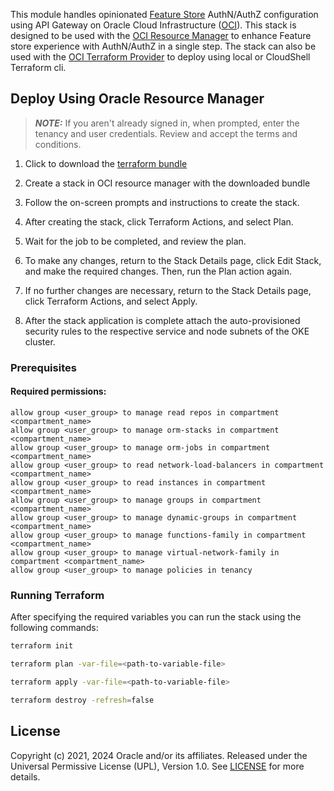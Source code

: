 This module handles opinionated [Feature Store][feature_store_docs] AuthN/AuthZ configuration using API Gateway on Oracle Cloud Infrastructure ([OCI][oci]). This stack is designed to be used with the [OCI Resource Manager][oci_rm] to enhance Feature store experience with AuthN/AuthZ in a single step. The stack can also be used with the [OCI Terraform Provider][oci_tf_provider] to deploy using local or CloudShell Terraform cli.

## Deploy Using Oracle Resource Manager

> ___NOTE:___ If you aren't already signed in, when prompted, enter the tenancy and user credentials. Review and accept the terms and conditions.

1. Click to download the [terraform bundle][stack]

1. Create a stack in OCI resource manager with the downloaded bundle

1. Follow the on-screen prompts and instructions to create the stack.

1. After creating the stack, click Terraform Actions, and select Plan.

1. Wait for the job to be completed, and review the plan.

1. To make any changes, return to the Stack Details page, click Edit Stack, and make the required changes. Then, run the Plan action again.

1. If no further changes are necessary, return to the Stack Details page, click Terraform Actions, and select Apply.

1. After the stack application is complete attach the auto-provisioned security rules to the respective service and node subnets of the OKE cluster. 


### Prerequisites
#### Required permissions:
```
allow group <user_group> to manage read repos in compartment <compartment_name>
allow group <user_group> to manage orm-stacks in compartment <compartment_name>
allow group <user_group> to manage orm-jobs in compartment <compartment_name>
allow group <user_group> to read network-load-balancers in compartment <compartment_name>
allow group <user_group> to read instances in compartment <compartment_name>
allow group <user_group> to manage groups in compartment <compartment_name>
allow group <user_group> to manage dynamic-groups in compartment <compartment_name>
allow group <user_group> to manage functions-family in compartment <compartment_name>
allow group <user_group> to manage virtual-network-family in compartment <compartment_name>
allow group <user_group> to manage policies in tenancy
```


### Running Terraform

After specifying the required variables you can run the stack using the following commands:

```bash
terraform init
```

```bash
terraform plan -var-file=<path-to-variable-file>
```

```bash
terraform apply -var-file=<path-to-variable-file>
```

```bash
terraform destroy -refresh=false
```


## License

Copyright (c) 2021, 2024 Oracle and/or its affiliates.
Released under the Universal Permissive License (UPL), Version 1.0.
See [LICENSE](./LICENSE) for more details.

[oci]: https://cloud.oracle.com/en_US/cloud-infrastructure
[oci_rm]: https://docs.cloud.oracle.com/iaas/Content/ResourceManager/Concepts/resourcemanager.htm
[stack]: https://raw.githubusercontent.com/oracle-samples/oci-data-science-ai-samples/main/feature_store/apigw_terraform/releases/fs-apigw-terraform-1.1.0.zip
[feature_store_docs]: https://feature-store-accelerated-data-science.readthedocs.io
[oci_tf_provider]: https://www.terraform.io/docs/providers/oci/index.html
